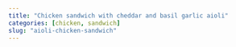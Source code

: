 ```yaml
---
title: "Chicken sandwich with cheddar and basil garlic aioli"
categories: [chicken, sandwich]
slug: "aioli-chicken-sandwich"
---
```


